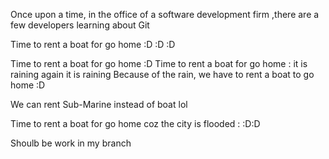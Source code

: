 Once upon a time, in the office of a software development firm
,there are a few developers learning about Git


Time to rent a boat for go home :D :D :D
 
Time to rent a boat for go home :D
Time to rent a boat for go home :
it is raining again
it is raining
Because of the rain, we have to rent a boat to go home :D

We can rent Sub-Marine instead of boat lol

Time to rent a boat for go home coz the city is flooded :
:D:D

Shoulb be work in my branch
